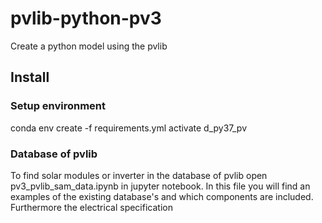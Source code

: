 # pvlib-python-pv3
Create a python model using the pvlib

## Install

### Setup environment

conda env create -f requirements.yml
activate d_py37_pv

### Database of pvlib

To find solar modules or inverter in the database of pvlib open pv3_pvlib_sam_data.ipynb in jupyter notebook.
In this file you will find an examples of the existing database's and which components are included. Furthermore the electrical specification
